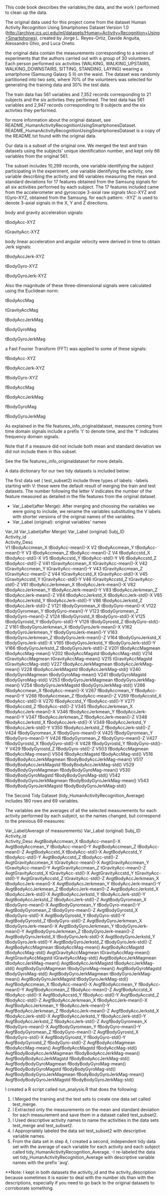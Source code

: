 
This code book describes the variables,the data, and the work I performed to clean up the data. 



The original data used for this project come from the dataset Human Activity Recognition Using Smartphones Dataset
Version 1.0 (http://archive.ics.uci.edu/ml/datasets/Human+Activity+Recognition+Using+Smartphones), created by 
Jorge L. Reyes-Ortiz, Davide Anguita, Alessandro Ghio, and Luca Oneto.

the original data contain the measurements corresponding to a series of experiments that the authors carried 
out with a group of 30 volunteers. Each person performed six activities
(WALKING, WALKING_UPSTAIRS, WALKING_DOWNSTAIRS, SITTING, STANDING, LAYING) wearing a smartphone (Samsung Galaxy S II) on the waist. 
The dataset was randomly partitioned into two sets, where 70% of the volunteers was selected for generating the training data
and 30% the test data. 

The train data has 561 variables and 7,352 records corresponding to 21 subjects and the six activties they performed.
The test data has 561 variables and 2,947 records corresponding to 9 subjects and the six activties they performed.
   
for more information about the original dataset, see README_HumanActivityRecognitionUsingSmartphonesDataset. 
README_HumanActivityRecognitionUsingSmartphonesDataset is a copy of the README.txt found with the original data.

Our data is a subset of the original one.  We merged the test and train datasets using the subjects' unique identification number, 
and kept only 66 variables from the original 561.
  
The subset includes 10,299 records, one variable identifying the subject participating in the experiment, 
one variable identifying the activity, one variable describing the activity and 66 variables measuring 
the mean and standard deviations for 17 features obtained from the Samsung signals for all six activities performed by each subject. 
The 17 features included came from the accelerometer and gyroscope 3-axial raw signals tAcc-XYZ and tGyro-XYZ, obtained from the Samsung.
for each pattern: -XYZ' is used to denote 3-axial signals in the X, Y and Z directions.


body and gravity acceleration signals:

tBodyAcc-XYZ

tGravityAcc-XYZ

body linear acceleration and angular velocity were derived in time to obtain Jerk signals:

tBodyAccJerk-XYZ

tBodyGyro-XYZ

tBodyGyroJerk-XYZ

Also the magnitude of these three-dimensional signals were calculated using the Euclidean norm: 

tBodyAccMag

tGravityAccMag

tBodyAccJerkMag

tBodyGyroMag

tBodyGyroJerkMag

a Fast Fourier Transform (FFT) was applied to some of these signals:

fBodyAcc-XYZ

fBodyAccJerk-XYZ

fBodyGyro-XYZ

fBodyAccMag

fBodyAccJerkMag

fBodyGyroMag

fBodyGyroJerkMag

As explained in the file features_info_originaldataset, measures coming from time domain signals include a prefix 't' to denote time, 
and  the 'f' indicates frequency domain signals.

Note that if a measure did not include both mean and standard deviation we did not include them in this subset.


See the file features_info_originaldataset for more details.

A data dictionary for our two tidy datasets is included below:

The first data set ( test_subset2) include three types of labels: 
-labels starting with V: these were the default result of merging the train and test datasets.  The number following the letter V indicates the 
number of the feature measured as detailed in the file features from the original dataset.
- Var_Label(after Merge): After merging and choosing the variables we were going to include, we rename the variables substituting the 
V labels with  shorter versions of the original names of the variables.
- Var_Label (original): original variables' names 
 

Var_Id  Var_Label(after Merge) Var_Label (original) 
        Subj_ID                 
        Activity_id             
        Activity_Desc           
V1	tBodyAccmean_X	        tBodyAcc-mean()-X
V2	tBodyAccmean_Y	        tBodyAcc-mean()-Y
V3	tBodyAccmean_Z	        tBodyAcc-mean()-Z
V4	tBodyAccstd_X	        tBodyAcc-std()-X
V5	tBodyAccstd_Y	        tBodyAcc-std()-Y
V6	tBodyAccstd_Z	        tBodyAcc-std()-Z
V41	tGravityAccmean_X	tGravityAcc-mean()-X
V42	tGravityAccmean_Y	tGravityAcc-mean()-Y
V43	tGravityAccmean_Z	tGravityAcc-mean()-Z
V44	tGravityAccstd_X	tGravityAcc-std()-X
V45	tGravityAccstd_Y	tGravityAcc-std()-Y
V46	tGravityAccstd_Z	tGravityAcc-std()-Z
V81	tBodyAccJerkmean_X	tBodyAccJerk-mean()-X
V82	tBodyAccJerkmean_Y	tBodyAccJerk-mean()-Y
V83	tBodyAccJerkmean_Z	tBodyAccJerk-mean()-Z
V84	tBodyAccJerkstd_X	tBodyAccJerk-std()-X
V85	tBodyAccJerkstd_Y	tBodyAccJerk-std()-Y
V86	tBodyAccJerkstd_Z	tBodyAccJerk-std()-Z
V121	tBodyGyromean_X	        tBodyGyro-mean()-X
V122	tBodyGyromean_Y	        tBodyGyro-mean()-Y
V123	tBodyGyromean_Z	        tBodyGyro-mean()-Z
V124	tBodyGyrostd_X	        tBodyGyro-std()-X
V125	tBodyGyrostd_Y	        tBodyGyro-std()-Y
V126	tBodyGyrostd_Z	        tBodyGyro-std()-Z
V161	tBodyGyroJerkmean_X	tBodyGyroJerk-mean()-X
V162	tBodyGyroJerkmean_Y	tBodyGyroJerk-mean()-Y
V163	tBodyGyroJerkmean_Z	tBodyGyroJerk-mean()-Z
V164	tBodyGyroJerkstd_X	tBodyGyroJerk-std()-X
V165	tBodyGyroJerkstd_Y	tBodyGyroJerk-std()-Y
V166	tBodyGyroJerkstd_Z	tBodyGyroJerk-std()-Z
V201	tBodyAccMagmean	        tBodyAccMag-mean()
V202	tBodyAccMagstd	        tBodyAccMag-std()
V214	tGravityAccMagmean	tGravityAccMag-mean()
V215	tGravityAccMagstd	tGravityAccMag-std()
V227	tBodyAccJerkMagmean	tBodyAccJerkMag-mean()
V228	tBodyAccJerkMagstd	tBodyAccJerkMag-std()
V240	tBodyGyroMagmean	tBodyGyroMag-mean()
V241	tBodyGyroMagstd	        tBodyGyroMag-std()
V253	tBodyGyroJerkMagmean	tBodyGyroJerkMag-mean()
V254	tBodyGyroJerkMagstd	tBodyGyroJerkMag-std()
V266	fBodyAccmean_X	        fBodyAcc-mean()-X
V267	fBodyAccmean_Y	        fBodyAcc-mean()-Y
V268	fBodyAccmean_Z	        fBodyAcc-mean()-Z
V269	fBodyAccstd_X          	fBodyAcc-std()-X
V270	fBodyAccstd_Y	        fBodyAcc-std()-Y
V271	fBodyAccstd_Z	        fBodyAcc-std()-Z
V345	fBodyAccJerkmean_X	fBodyAccJerk-mean()-X
V346	fBodyAccJerkmean_Y	fBodyAccJerk-mean()-Y
V347	fBodyAccJerkmean_Z	fBodyAccJerk-mean()-Z
V348	fBodyAccJerkstd_X	fBodyAccJerk-std()-X
V349	fBodyAccJerkstd_Y	fBodyAccJerk-std()-Y
V350	fBodyAccJerkstd_Z	fBodyAccJerk-std()-Z
V424	fBodyGyromean_X 	fBodyGyro-mean()-X
V425	fBodyGyromean_Y 	fBodyGyro-mean()-Y
V426	fBodyGyromean_Z 	fBodyGyro-mean()-Z
V427	fBodyGyrostd_X  	fBodyGyro-std()-X
V428	fBodyGyrostd_Y  	fBodyGyro-std()-Y
V429	fBodyGyrostd_Z  	fBodyGyro-std()-Z
V503	fBodyAccMagmean 	fBodyAccMag-mean()
V504	fBodyAccMagstd  	fBodyAccMag-std()
V516	fBodyBodyAccJerkMagmean	fBodyBodyAccJerkMag-mean()
V517	fBodyBodyAccJerkMagstd	fBodyBodyAccJerkMag-std()
V529	fBodyBodyGyroMagmean	fBodyBodyGyroMag-mean()
V530	fBodyBodyGyroMagstd	fBodyBodyGyroMag-std()
V542	fBodyBodyGyroJerkMagmean fBodyBodyGyroJerkMag-mean()
V543	fBodyBodyGyroJerkMagstd	 fBodyBodyGyroJerkMag-std()


The Second Tidy Dataset (tidy_HumanActivityRecognition_Average) includes 180 rows and 69 variables. 

The variables are the averages of all the selected measurements for each activity performed by each subject, 
so the names changed, but correspond to the previous 69 measures:

Var_Label(Average of 
measurements)           Var_Label (original)
Subj_ID                 
Activity_id             
Activity_Desc
AvgtBodyAccmean_X	tBodyAcc-mean()-X
AvgtBodyAccmean_Y	tBodyAcc-mean()-Y
AvgtBodyAccmean_Z	tBodyAcc-mean()-Z
AvgtBodyAccstd_X	tBodyAcc-std()-X
AvgtBodyAccstd_Y	tBodyAcc-std()-Y
AvgtBodyAccstd_Z	tBodyAcc-std()-Z
AvgtGravityAccmean_X	tGravityAcc-mean()-X
AvgtGravityAccmean_Y	tGravityAcc-mean()-Y
AvgtGravityAccmean_Z	tGravityAcc-mean()-Z
AvgtGravityAccstd_X	tGravityAcc-std()-X
AvgtGravityAccstd_Y	tGravityAcc-std()-Y
AvgtGravityAccstd_Z	tGravityAcc-std()-Z
AvgtBodyAccJerkmean_X	tBodyAccJerk-mean()-X
AvgtBodyAccJerkmean_Y	tBodyAccJerk-mean()-Y
AvgtBodyAccJerkmean_Z	tBodyAccJerk-mean()-Z
AvgtBodyAccJerkstd_X	tBodyAccJerk-std()-X
AvgtBodyAccJerkstd_Y	tBodyAccJerk-std()-Y
AvgtBodyAccJerkstd_Z	tBodyAccJerk-std()-Z
AvgtBodyGyromean_X	tBodyGyro-mean()-X
AvgtBodyGyromean_Y	tBodyGyro-mean()-Y
AvgtBodyGyromean_Z	tBodyGyro-mean()-Z
AvgtBodyGyrostd_X	tBodyGyro-std()-X
AvgtBodyGyrostd_Y	tBodyGyro-std()-Y
AvgtBodyGyrostd_Z	tBodyGyro-std()-Z
AvgtBodyGyroJerkmean_X	tBodyGyroJerk-mean()-X
AvgtBodyGyroJerkmean_Y	tBodyGyroJerk-mean()-Y
AvgtBodyGyroJerkmean_Z	tBodyGyroJerk-mean()-Z
AvgtBodyGyroJerkstd_X	tBodyGyroJerk-std()-X
AvgtBodyGyroJerkstd_Y	tBodyGyroJerk-std()-Y
AvgtBodyGyroJerkstd_Z	tBodyGyroJerk-std()-Z
AvgtBodyAccMagmean	tBodyAccMag-mean()
AvgtBodyAccMagstd	tBodyAccMag-std()
AvgtGravityAccMagmean	tGravityAccMag-mean()
AvgtGravityAccMagstd	tGravityAccMag-std()
AvgtBodyAccJerkMagmean	tBodyAccJerkMag-mean()
AvgtBodyAccJerkMagstd	tBodyAccJerkMag-std()
AvgtBodyGyroMagmean	tBodyGyroMag-mean()
AvgtBodyGyroMagstd	tBodyGyroMag-std()
AvgtBodyGyroJerkMagmean	tBodyGyroJerkMag-mean()
AvgtBodyGyroJerkMagstd	tBodyGyroJerkMag-std()
AvgfBodyAccmean_X	fBodyAcc-mean()-X
AvgfBodyAccmean_Y	fBodyAcc-mean()-Y
AvgfBodyAccmean_Z	fBodyAcc-mean()-Z
AvgfBodyAccstd_X	fBodyAcc-std()-X
AvgfBodyAccstd_Y	fBodyAcc-std()-Y
AvgfBodyAccstd_Z	fBodyAcc-std()-Z
AvgfBodyAccJerkmean_X	fBodyAccJerk-mean()-X
AvgfBodyAccJerkmean_Y	fBodyAccJerk-mean()-Y
AvgfBodyAccJerkmean_Z	fBodyAccJerk-mean()-Z
AvgfBodyAccJerkstd_X		fBodyAccJerk-std()-X
AvgfBodyAccJerkstd_Y		fBodyAccJerk-std()-Y
AvgfBodyAccJerkstd_Z		fBodyAccJerk-std()-Z
AvgfBodyGyromean_X		fBodyGyro-mean()-X
AvgfBodyGyromean_Y		fBodyGyro-mean()-Y
AvgfBodyGyromean_Z		fBodyGyro-mean()-Z
AvgfBodyGyrostd_X		fBodyGyro-std()-X
AvgfBodyGyrostd_Y		fBodyGyro-std()-Y
AvgfBodyGyrostd_Z		fBodyGyro-std()-Z
AvgfBodyAccMagmean		fBodyAccMag-mean()
AvgfBodyAccMagstd		fBodyAccMag-std()
AvgfBodyBodyAccJerkMagmean	fBodyBodyAccJerkMag-mean()
AvgfBodyBodyAccJerkMagstd	fBodyBodyAccJerkMag-std()
AvgfBodyBodyGyroMagmean	        fBodyBodyGyroMag-mean()
AvgfBodyBodyGyroMagstd	        fBodyBodyGyroMag-std()
AvgfBodyBodyGyroJerkMagmean	fBodyBodyGyroJerkMag-mean()
AvgfBodyBodyGyroJerkMagstd	fBodyBodyGyroJerkMag-std()


I created a R script called run_analysis.R that does the following:

 
1. I Merged the training and the test sets to create one data set called test_merge. 
2. I Extracted only the measurements on the mean and standard deviation for each measurement and save them in a dataset called test_subset2. 
3. I Used descriptive activity names to name the activities in the data sets test_merge and test_subset2.
4. I Appropriately labeled the data set test_subset2 with descriptive variable names. 
5. From the data set in step 4, I created a second, independent tidy data set with the average of each variable 
   for each activity and each subject called tidy_HumanActivityRecognition_Average.
    -I re-labeled the data set tidy_HumanActivityRecognition_Average with descriptive variable names with the prefix 'avg'.

**Note: I kept in both datasets the activity_id and the activity_description because sometimes 
  it is easier to deal with the number ids than with the descriptions, especially if you need to go back to the original datasets to corroborate something.
    
     
   